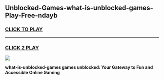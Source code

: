 
## Unblocked-Games-what-is-unblocked-games-Play-Free-ndayb
<h3>
<a href="https://premium76.site?title=what-is-unblocked-games&ref=18A1">CLICK TO PLAY</a></h3>
<hr>

<h3>
<a href="https://premium76.site?title=what-is-unblocked-games&ref=18A1">CLICK 2 PLAY</a>
  
</h3>

<a href="https://premium76.site?title=what-is-unblocked-games&ref=18A1"><img src="https://clearcache.store/games.png"></a>


**what-is-unblocked-games games unblocked: Your Gateway to Fun and Accessible Online Gaming**
